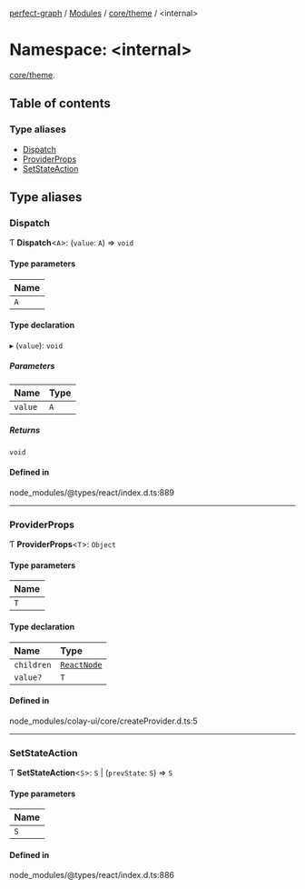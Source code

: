 [perfect-graph](../README.md) / [Modules](../modules.md) / [core/theme](core_theme.md) / <internal\>

# Namespace: <internal\>

[core/theme](core_theme.md).<internal>

## Table of contents

### Type aliases

- [Dispatch](core_theme._internal_.md#dispatch)
- [ProviderProps](core_theme._internal_.md#providerprops)
- [SetStateAction](core_theme._internal_.md#setstateaction)

## Type aliases

### Dispatch

Ƭ **Dispatch**<`A`\>: (`value`: `A`) => `void`

#### Type parameters

| Name |
| :------ |
| `A` |

#### Type declaration

▸ (`value`): `void`

##### Parameters

| Name | Type |
| :------ | :------ |
| `value` | `A` |

##### Returns

`void`

#### Defined in

node_modules/@types/react/index.d.ts:889

___

### ProviderProps

Ƭ **ProviderProps**<`T`\>: `Object`

#### Type parameters

| Name |
| :------ |
| `T` |

#### Type declaration

| Name | Type |
| :------ | :------ |
| `children` | [`ReactNode`](components_ClusterNodeContainer._internal_.md#reactnode) |
| `value?` | `T` |

#### Defined in

node_modules/colay-ui/core/createProvider.d.ts:5

___

### SetStateAction

Ƭ **SetStateAction**<`S`\>: `S` \| (`prevState`: `S`) => `S`

#### Type parameters

| Name |
| :------ |
| `S` |

#### Defined in

node_modules/@types/react/index.d.ts:886
